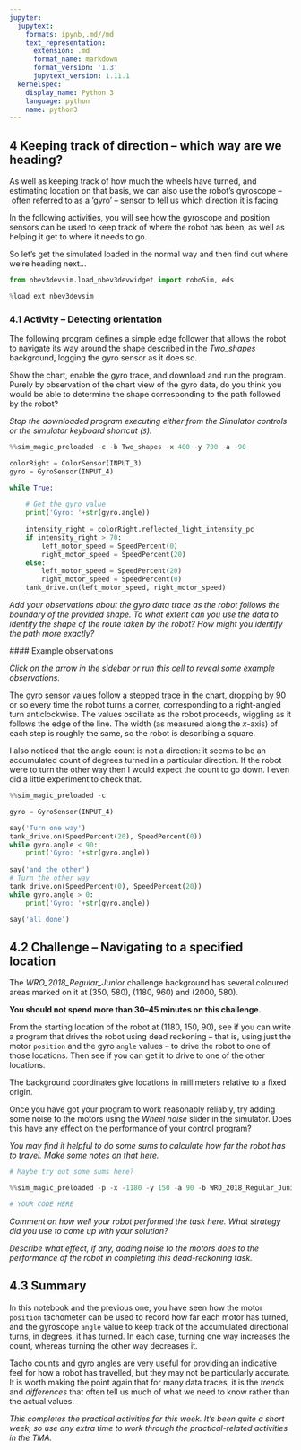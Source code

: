 ```yaml
---
jupyter:
  jupytext:
    formats: ipynb,.md//md
    text_representation:
      extension: .md
      format_name: markdown
      format_version: '1.3'
      jupytext_version: 1.11.1
  kernelspec:
    display_name: Python 3
    language: python
    name: python3
---
```



## 4 Keeping track of direction – which way are we heading?

As well as keeping track of how much the wheels have turned, and estimating location on that basis, we can also use the robot’s gyroscope – often referred to as a ‘gyro’ – sensor to tell us which direction it is facing.

In the following activities, you will see how the gyroscope and position sensors can be used to keep track of where the robot has been, as well as helping it get to where it needs to go.

So let’s get the simulated loaded in the normal way and then find out where we’re heading next...

```python
from nbev3devsim.load_nbev3devwidget import roboSim, eds

%load_ext nbev3devsim
```

<!-- #region activity=true -->
### 4.1 Activity – Detecting orientation

The following program defines a simple edge follower that allows the robot to navigate its way around the shape described in the *Two_shapes* background, logging the gyro sensor as it does so.

Show the chart, enable the gyro trace, and download and run the program. Purely by observation of the chart view of the gyro data, do you think you would be able to determine the shape corresponding to the path followed by the robot?

*Stop the downloaded program executing either from the _Simulator controls_ or the simulator keyboard shortcut (`S`).*
<!-- #endregion -->

```python activity=true
%%sim_magic_preloaded -c -b Two_shapes -x 400 -y 700 -a -90

colorRight = ColorSensor(INPUT_3)
gyro = GyroSensor(INPUT_4)

while True:  
    
    # Get the gyro value
    print('Gyro: '+str(gyro.angle))
    
    intensity_right = colorRight.reflected_light_intensity_pc
    if intensity_right > 70:
        left_motor_speed = SpeedPercent(0)
        right_motor_speed = SpeedPercent(20)
    else:
        left_motor_speed = SpeedPercent(20)
        right_motor_speed = SpeedPercent(0)
    tank_drive.on(left_motor_speed, right_motor_speed)
```

<!-- #region student=true -->
*Add your observations about the gyro data trace as the robot follows the boundary of the provided shape. To what extent can you use the data to identify the shape of the route taken by the robot? How might you identify the path more exactly?*
<!-- #endregion -->

<!-- #region activity=true heading_collapsed=true -->
#### Example observations

*Click on the arrow in the sidebar or run this cell to reveal some example observations.*
<!-- #endregion -->

<!-- #region activity=true hidden=true -->
The gyro sensor values follow a stepped trace in the chart, dropping by 90 or so every time the robot turns a corner, corresponding to a right-angled turn anticlockwise. The values oscillate as the robot proceeds, wiggling as it follows the edge of the line. The width (as measured along the *x*-axis) of each step is roughly the same, so the robot is describing a square.

I also noticed that the angle count is not a direction: it seems to be an accumulated count of degrees turned in a particular direction. If the robot were to turn the other way then I would expect the count to go down. I even did a little experiment to check that.
<!-- #endregion -->

```python activity=true hidden=true
%%sim_magic_preloaded -c

gyro = GyroSensor(INPUT_4)

say('Turn one way')
tank_drive.on(SpeedPercent(20), SpeedPercent(0))
while gyro.angle < 90:
    print('Gyro: '+str(gyro.angle))
    
say('and the other')
# Turn the other way
tank_drive.on(SpeedPercent(0), SpeedPercent(20))
while gyro.angle > 0:
    print('Gyro: '+str(gyro.angle))

say('all done')
```

<!-- #region activity=true -->
## 4.2 Challenge – Navigating to a specified location

The *WRO_2018_Regular_Junior* challenge background has several coloured areas marked on it at (350, 580), (1180, 960) and (2000, 580).

__You should not spend more than 30–45 minutes on this challenge.__

From the starting location of the robot at (1180, 150, 90), see if you can write a program that drives the robot using dead reckoning – that is, using just the motor `position` and the gyro `angle` values – to drive the robot to one of those locations. Then see if you can get it to drive to one of the other locations.

The background coordinates give locations in millimeters relative to a fixed origin.

Once you have got your program to work reasonably reliably, try adding some noise to the motors using the *Wheel noise* slider in the simulator. Does this have any effect on the performance of your control program?
<!-- #endregion -->

<!-- #region student=true -->
*You may find it helpful to do some sums to calculate how far the robot has to travel. Make some notes on that here.*
<!-- #endregion -->

```python student=true
# Maybe try out some sums here?
```

```python student=true
%%sim_magic_preloaded -p -x -1180 -y 150 -a 90 -b WRO_2018_Regular_Junior

# YOUR CODE HERE

```

<!-- #region student=true -->
*Comment on how well your robot performed the task here. What strategy did you use to come up with your solution?*

*Describe what effect, if any, adding noise to the motors does to the performance of the robot in completing this dead-reckoning task.*
<!-- #endregion -->

## 4.3 Summary

In this notebook and the previous one, you have seen how the motor `position` tachometer can be used to record how far each motor has turned, and the gyroscope `angle` value to keep track of the accumulated directional turns, in degrees, it has turned. In each case, turning one way increases the count, whereas turning the other way decreases it.

Tacho counts and gyro angles are very useful for providing an indicative feel for how a robot has travelled, but they may not be particularly accurate. It is worth making the point again that for many data traces, it is the *trends* and *differences* that often tell us much of what we need to know rather than the actual values.

*This completes the practical activities for this week. It’s been quite a short week, so use any extra time to work through the practical-related activities in the TMA.*
